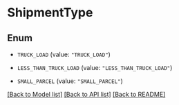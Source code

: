 # ShipmentType

## Enum


* `TRUCK_LOAD` (value: `"TRUCK_LOAD"`)

* `LESS_THAN_TRUCK_LOAD` (value: `"LESS_THAN_TRUCK_LOAD"`)

* `SMALL_PARCEL` (value: `"SMALL_PARCEL"`)


[[Back to Model list]](../README.md#documentation-for-models) [[Back to API list]](../README.md#documentation-for-api-endpoints) [[Back to README]](../README.md)


